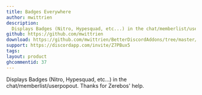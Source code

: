 ```yaml
---
title: Badges Everywhere
author: mwittrien
description:
  Displays Badges (Nitro, Hypesquad, etc...) in the chat/memberlist/userpopout. Thanks for Zerebos' help.
github: https://github.com/mwittrien
download: https://github.com/mwittrien/BetterDiscordAddons/tree/master/Plugins/BadgesEverywhere
support: https://discordapp.com/invite/Z7PBux5
tags:
layout: product
ghcommentid: 37
---
```

Displays Badges (Nitro, Hypesquad, etc...) in the chat/memberlist/userpopout. Thanks for Zerebos' help.